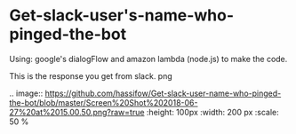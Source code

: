 # Get-slack-user's-name-who-pinged-the-bot

Using: google's dialogFlow and amazon lambda (node.js) to make the code.

This is the response you get from slack.
png

.. image:: https://github.com/hassifow/Get-slack-user-name-who-pinged-the-bot/blob/master/Screen%20Shot%202018-06-27%20at%2015.00.50.png?raw=true
   :height: 100px
   :width: 200 px
   :scale: 50 %
